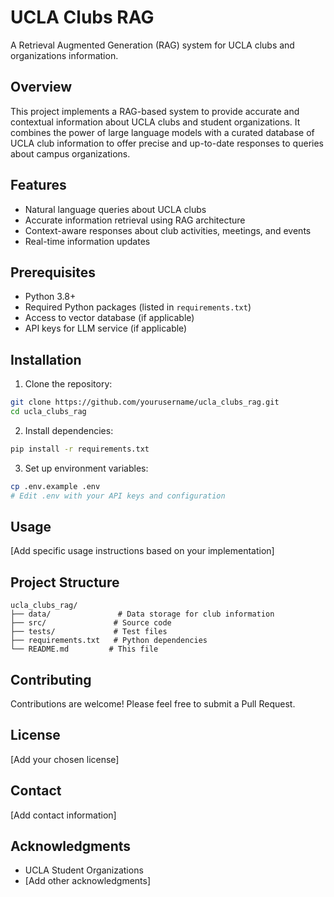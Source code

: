 # UCLA Clubs RAG

A Retrieval Augmented Generation (RAG) system for UCLA clubs and organizations information.

## Overview

This project implements a RAG-based system to provide accurate and contextual information about UCLA clubs and student organizations. It combines the power of large language models with a curated database of UCLA club information to offer precise and up-to-date responses to queries about campus organizations.

## Features

- Natural language queries about UCLA clubs
- Accurate information retrieval using RAG architecture
- Context-aware responses about club activities, meetings, and events
- Real-time information updates

## Prerequisites

- Python 3.8+
- Required Python packages (listed in `requirements.txt`)
- Access to vector database (if applicable)
- API keys for LLM service (if applicable)

## Installation

1. Clone the repository:
```bash
git clone https://github.com/yourusername/ucla_clubs_rag.git
cd ucla_clubs_rag
```

2. Install dependencies:
```bash
pip install -r requirements.txt
```

3. Set up environment variables:
```bash
cp .env.example .env
# Edit .env with your API keys and configuration
```

## Usage

[Add specific usage instructions based on your implementation]

## Project Structure

```
ucla_clubs_rag/
├── data/               # Data storage for club information
├── src/               # Source code
├── tests/             # Test files
├── requirements.txt   # Python dependencies
└── README.md         # This file
```

## Contributing

Contributions are welcome! Please feel free to submit a Pull Request.

## License

[Add your chosen license]

## Contact

[Add contact information]

## Acknowledgments

- UCLA Student Organizations
- [Add other acknowledgments]
